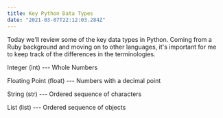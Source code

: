```yaml
---
title: Key Python Data Types
date: "2021-03-07T22:12:03.284Z"
---
```

Today we'll review some of the key data types in Python. Coming from a Ruby background and moving on to other languages, it's important for me to keep track of the differences in the terminologies.

Integer (int) --- Whole Numbers

Floating Point (float) --- Numbers with a decimal point

String (str) --- Ordered sequence of characters

List (list) --- Ordered sequence of objects

